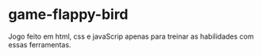 # game-flappy-bird
Jogo feito em html, css e javaScrip apenas para treinar as habilidades com essas ferramentas.
